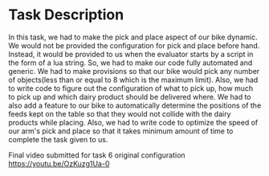 # Task Description

In this task, we had to make the pick and place aspect of our bike dynamic. We would not be provided the configuration for pick and place before hand. Instead, it would be provided to us when the evaluator starts by a script in the form of a lua string. So, we had to make our code fully automated and generic. We had to make provisions so that our bike would pick any number of objects(less than or equal to 8 which is the maximum limit). Also, we had to write code to figure out the configuration of what to pick up, how much to pick up and which dairy product should be delivered where. We had to also add a feature to our bike to automatically determine the positions of the feeds kept on the table so that they would not collide with the dairy products while placing. Also, we had to write code to optimize the speed of our arm's pick and place so that it takes minimum amount of time to complete the task given to us.<br/>


Final video submitted for task 6 original configuration
  https://youtu.be/OzKuzg1Ua-0
